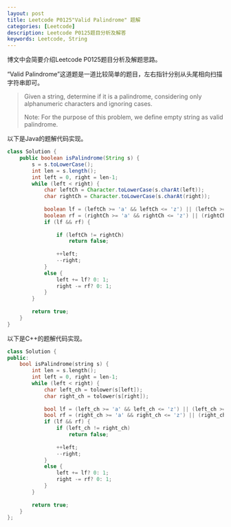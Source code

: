 ```yaml
---
layout: post
title: Leetcode P0125"Valid Palindrome" 题解
categories: [Leetcode]
description: Leetcode P0125题目分析及解答
keywords: Leetcode, String
---
```


博文中会简要介绍Leetcode P0125题目分析及解题思路。

“Valid Palindrome”这道题是一道比较简单的题目，左右指针分别从头尾相向扫描字符串即可。

> Given a string, determine if it is a palindrome, considering only alphanumeric characters and ignoring cases.
> 
> Note: For the purpose of this problem, we define empty string as valid palindrome.

以下是Java的题解代码实现。
```java
class Solution {
    public boolean isPalindrome(String s) {
        s = s.toLowerCase();
        int len = s.length();
        int left = 0, right = len-1;
        while (left < right) {
            char leftCh = Character.toLowerCase(s.charAt(left));
            char rightCh = Character.toLowerCase(s.charAt(right));
            
            boolean lf = (leftCh >= 'a' && leftCh <= 'z') || (leftCh >= '0' && leftCh <= '9' );
            boolean rf = (rightCh >= 'a' && rightCh <= 'z') || (rightCh >= '0' && rightCh <= '9' );
            if (lf && rf) {
                
                if (leftCh != rightCh)
                    return false;
                
                ++left;
                --right;
            }
            else {
                left += lf? 0: 1;
                right -= rf? 0: 1;
            }
        }
        
        return true;
    }
}
```

以下是C++的题解代码实现。
```cpp
class Solution {
public:
    bool isPalindrome(string s) {
        int len = s.length();
        int left = 0, right = len-1;
        while (left < right) {
            char left_ch = tolower(s[left]);
            char right_ch = tolower(s[right]);
            
            bool lf = (left_ch >= 'a' && left_ch <= 'z') || (left_ch >= '0' && left_ch <= '9' );
            bool rf = (right_ch >= 'a' && right_ch <= 'z') || (right_ch >= '0' && right_ch <= '9' );
            if (lf && rf) {
                if (left_ch != right_ch)
                    return false;
                
                ++left;
                --right;
            }
            else {
                left += lf? 0: 1;
                right -= rf? 0: 1;
            }
        }
        
        return true;
    }
};
```